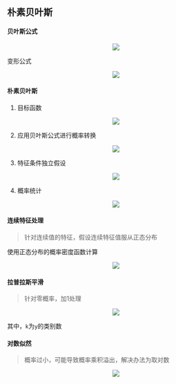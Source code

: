## 朴素贝叶斯

#### 贝叶斯公式

<div align="center"><img src="http://latex.codecogs.com/svg.latex?P(A\cap&space;B)=P(B|A)*P(A)=P(A|B)*P(B)" /></a></div>

变形公式

<div align="center"><img src="http://latex.codecogs.com/svg.latex?P(A|B)=\frac{P(B|A)*P(A)}{P(B)}" /></a></div>

#### 朴素贝叶斯

1. 目标函数

<div align="center"><img src="http://latex.codecogs.com/svg.latex?y=arg\&space;\underset{c_{k}}{max}\&space;P(y=c_{k}|X)" /></a></div>

2. 应用贝叶斯公式进行概率转换

<div align="center"><img src="http://latex.codecogs.com/svg.latex?P(y=c_{k}|X)=\frac{P(X|y=c_{k})*P(y=c_{k})}{P(X)}" /></a></div>

3. 特征条件独立假设

<div align="center"><img src="http://latex.codecogs.com/svg.latex?P(y=c_{k}|X)=\frac{\prod_{j=1}^{n}P(x_{j}|y=c_{k})*P(y=c_{k})}{P(X)}" /></a></div>

4. 概率统计

<div align="center"><img src="http://latex.codecogs.com/svg.latex?P(x_{j}|y=c_{k})=\frac{I(x_{j},y=c_{k})}{I(y=c_{k})},P(y=c_{k})=\frac{I(y=c_{k})}{I}" /></a></div>

#### 连续特征处理

> 针对连续值的特征，假设连续特征值服从正态分布

使用正态分布的概率密度函数计算

<div align="center"><img src="http://latex.codecogs.com/svg.latex?f(x)=\frac{1}{\sqrt{2\pi}\sigma}exp(-\frac{(x-\mu)^{2}}{2\sigma^{2}})" /></a></div>

#### 拉普拉斯平滑

> 针对零概率，加1处理

<div align="center"><img src="http://latex.codecogs.com/svg.latex?P(x_{j}|y=c_{k})=\frac{I(x_{j},y=c_{k})}{I(y=c_{k})}\rightarrow&space;P(x_{j}|y=c_{k})=\frac{I(x_{j},y=c_{k})&plus;1}{I(y=c_{k})&plus;k}" /></a></div>

其中，`k`为`y`的类别数

#### 对数似然

> 概率过小，可能导致概率乘积溢出，解决办法为取对数

<div align="center"><img src="http://latex.codecogs.com/svg.latex?logP(y=c_{k}|X)=\sum_{j=1}^{n}logP(x_{j}|y=c_{k})&plus;logP(y=c_{k})-logP(X)" /></a></div>
